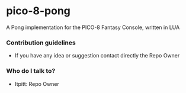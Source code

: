 # pico-8-pong
A Pong implementation for the PICO-8 Fantasy Console, written in LUA


### Contribution guidelines ###

* If you have any idea or suggestion contact directly the Repo Owner

### Who do I talk to? ###

* ltpitt: Repo Owner
